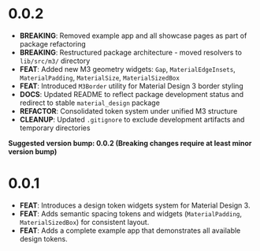 # 0.0.2

- **BREAKING**: Removed example app and all showcase pages as part of package refactoring
- **BREAKING**: Restructured package architecture - moved resolvers to `lib/src/m3/` directory
- **FEAT**: Added new M3 geometry widgets: `Gap`, `MaterialEdgeInsets`, `MaterialPadding`, `MaterialSize`, `MaterialSizedBox`
- **FEAT**: Introduced `M3Border` utility for Material Design 3 border styling
- **DOCS**: Updated README to reflect package development status and redirect to stable `material_design` package
- **REFACTOR**: Consolidated token system under unified M3 structure
- **CLEANUP**: Updated `.gitignore` to exclude development artifacts and temporary directories

**Suggested version bump: 0.0.2 (Breaking changes require at least minor version bump)**

# 0.0.1

- **FEAT**: Introduces a design token widgets system for Material Design 3.
- **FEAT**: Adds semantic spacing tokens and widgets (`MaterialPadding`, `MaterialSizedBox`) for consistent layout.
- **FEAT**: Adds a complete example app that demonstrates all available design tokens.
